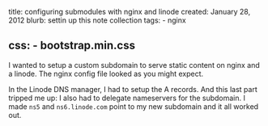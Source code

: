 title: configuring submodules with nginx and linode
created: January 28, 2012
blurb: settin up this note collection
tags:
    - nginx

css:
    - bootstrap.min.css
---

I wanted to setup a custom subdomain to serve static content on nginx and a linode.
The nginx config file looked as you might expect.

In the Linode DNS manager, I had to setup the A records.
And this last part tripped me up: I also had to delegate nameservers for the subdomain.
I made `ns5` and `ns6.linode.com` point to my new subdomain and it all worked out.
